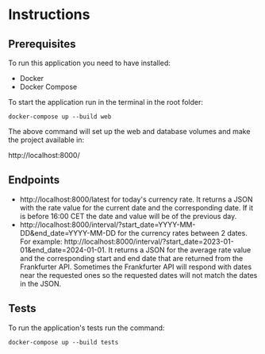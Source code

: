 # Instructions
## Prerequisites
To run this application you need to have installed:
- Docker
- Docker Compose

To start the application run in the terminal in the  root folder:

`docker-compose up --build web`

The above command will set up the web and database volumes and make the project available in:

http://localhost:8000/


## Endpoints
- http://localhost:8000/latest for today's currency rate.
It returns a JSON with the rate value for the current date and the corresponding date. If it is before 16:00 CET the date and value will be of the previous day.
- http://localhost:8000/interval/?start_date=YYYY-MM-DD&end_date=YYYY-MM-DD for the currency rates between 2 dates. For example: http://localhost:8000/interval/?start_date=2023-01-01&end_date=2024-01-01. It returns a JSON for the average rate value and the corresponding start and end date that are returned from the Frankfurter API. Sometimes the Frankfurter API will respond with dates near the requested ones so the requested dates will not match the dates in the JSON.

## Tests
To run the application's tests run the command: 

`docker-compose up --build tests`